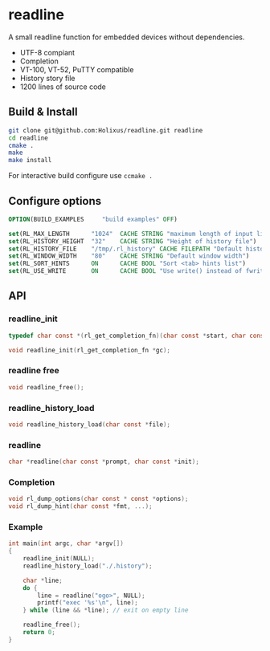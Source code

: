 # readline
A small readline function for embedded devices without dependencies.

* UTF-8 compiant
* Completion
* VT-100, VT-52, PuTTY compatible
* History story file
* 1200 lines of source code


## Build & Install

```sh
git clone git@github.com:Holixus/readline.git readline
cd readline
cmake .
make
make install
```

For interactive build configure use `ccmake .`


## Configure options

```cmake
OPTION(BUILD_EXAMPLES     "build examples" OFF)

set(RL_MAX_LENGTH      "1024"  CACHE STRING "maximum length of input line")
set(RL_HISTORY_HEIGHT  "32"    CACHE STRING "Height of history file")
set(RL_HISTORY_FILE    "/tmp/.rl_history" CACHE FILEPATH "Default history file")
set(RL_WINDOW_WIDTH    "80"    CACHE STRING "Default window width")
set(RL_SORT_HINTS      ON      CACHE BOOL "Sort <tab> hints list")
set(RL_USE_WRITE       ON      CACHE BOOL "Use write() instead of fwrite()")
```


## API

### readline_init
```c
typedef char const *(rl_get_completion_fn)(char const *start, char const *cur_pos);

void readline_init(rl_get_completion_fn *gc);
```

### readline free
```c
void readline_free();
```

### readline_history_load
```c
void readline_history_load(char const *file);
```

### readline
```c
char *readline(char const *prompt, char const *init);
```

### Completion

```c
void rl_dump_options(char const * const *options);
void rl_dump_hint(char const *fmt, ...);
```


### Example

```c
int main(int argc, char *argv[])
{
	readline_init(NULL);
	readline_history_load("./.history");

	char *line;
	do {
		line = readline("ogo>", NULL);
		printf("exec '%s'\n", line);
	} while (line && *line); // exit on empty line

	readline_free();
	return 0;
}
```
